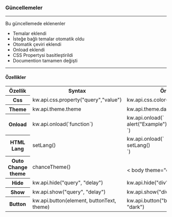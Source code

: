 <h3>Güncellemeler</h3>
<hr>
<label>Bu güncellemede eklenenler</label>
<ul>
  <li>Temalar eklendi</li>
  <li>İsteğe bağlı temalar otomatik oldu</li>
  <li>Otomatik çeviri eklendi</li>
  <li>Onload eklendi</li>
  <li>CSS Propertysi basitleştirildi</li>
  <li>Documention tamamen değişti</li>
</ul>
<hr>
<h4>Özellikler</h4>
<table width="100%">
<tr>
  <th>Özellik</th>
  <th>Syntax</th>
  <th>Örnek</th>
</tr>
<tr>
  <th>Css</td>
  <td>kw.api.css.property("query","value")</td>
  <td>kw.api.css.color("body","red")</td>
</tr>
<tr>
  <th>Theme</td>
  <td>kw.api.theme.theme</td>
  <td>kw.api.theme.dark</td>
</tr>
<tr>
  <th>Onload</th>
  <td>kw.api.onload(`function`)</td>
  <td>kw.api.onload(`<br>
    alert("Example")<br>
   `) </td>
</tr>
<tr>
 <th>HTML Lang</th>
  <td>setLang()</td>
  <td>kw.api.onload(`<br>
    setLang()<br>
   `) </td>
</tr>
<tr>
  <th>Outo Change theme</th>
  <td>chanceTheme()</td>
   <td>
    <script><br>
    kw.api.onload(`<br>
    chanceTheme()<br>
   `) <br>
     </script><br>
     < body theme="dark"></body>
     </td>
</tr>
<tr>
  <th>Hide</th>
  <td>kw.api.hide("query", "delay")</td>
  <td>kw.api.hide("div", 2000)</td>
</tr>
<tr>
  <th>Show</th>
  <td>kw.api.show("query", "delay")</td>
  <td>kw.api.show("div", 2000)</td>
</tr>
<tr>
 <th>Button</th>
 <td>kw.api.button(element, buttonText, theme)</td>
 <td>kw.api.button("body","Kawethra", "dark")</td>
</tr>
</table>
